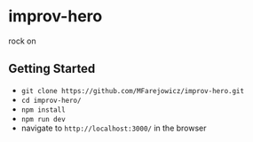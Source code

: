 # improv-hero
rock on

## Getting Started
- `git clone https://github.com/MFarejowicz/improv-hero.git`
- `cd improv-hero/`
- `npm install`
- `npm run dev`
- navigate to `http://localhost:3000/` in the browser
